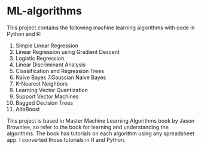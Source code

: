# ML-algorithms
This project contains the following machine learning algorithms with code in Python and R:
1. Simple Linear Regression
2. Linear Regression using Gradient Descent
3. Logistic Regression
4. Linear Discriminant Analysis
5. Classification and Regression Trees
6. Naive Bayes
7.Gaussian Naive Bayes
8. K-Nearest Neighbors
9. Learning Vector Quantization
10. Support Vector Machines
11. Bagged Decision Trees
12. AdaBoost


This project is based in Master Machine Learning Algorithms book by Jason Brownlee, so refer to the book for learning and understanding the algorithms. The book has tutorials on each algorithm using any spreadsheet app. I converted those tutorials in R and Python.
